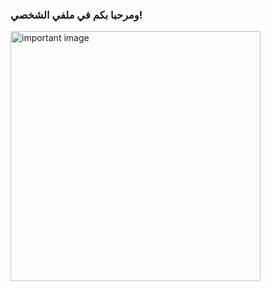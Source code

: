 ### ومرحبا بكم في ملفي الشخصي!

<img src="https://scontent-cgk1-2.cdninstagram.com/v/t51.2885-15/395560568_725592182771904_7655092599167281142_n.jpg?stp=dst-jpg_e35_s1080x1080&efg=eyJ2ZW5jb2RlX3RhZyI6ImltYWdlX3VybGdlbi4xMjQxeDEwOTIuc2RyIn0&_nc_ht=scontent-cgk1-2.cdninstagram.com&_nc_cat=100&_nc_ohc=gQI8gR_KbNUAX_uv6XF&edm=ABmJApABAAAA&ccb=7-5&ig_cache_key=MzIyMjUzMjQzODM4NjY2MDk0Mw%3D%3D.2-ccb7-5&oh=00_AfDxA2y2nIa8sr3jT59jGQ7kilRqjF9Pps01qF4bWKB9vQ&oe=65497FFC&_nc_sid=b41fef" alt="important image" width="400" height="400"/>

<!--
**skyzeki/skyzeki** is a ✨ _special_ ✨ repository because its `README.md` (this file) appears on your GitHub profile.

Here are some ideas to get you started:

- 🔭 I’m currently working on ...
- 🌱 I’m currently learning ...
- 👯 I’m looking to collaborate on ...
- 🤔 I’m looking for help with ...
- 💬 Ask me about ...
- 📫 How to reach me: ...
- 😄 Pronouns: ...
- ⚡ Fun fact: ...
-->
